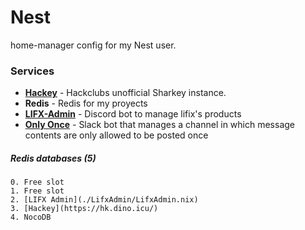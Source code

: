 # Nest
home-manager config for my Nest user.

### Services
- **[Hackey](https://hk.dino.icu/)** - Hackclubs unofficial Sharkey instance.
- **Redis** - Redis for my proyects 
- **[LIFX-Admin](https://s.v1c.rocks/lifxadm)** - Discord bot to manage lifix's products 
- **[Only Once](https://github.com/v1ctorio/slack-only-once)** - Slack bot that manages a channel in which message contents are only allowed to be posted once

##### Redis databases (5)
```
0. Free slot
1. Free slot
2. [LIFX Admin](./LifxAdmin/LifxAdmin.nix)
3. [Hackey](https://hk.dino.icu/)
4. NocoDB
```